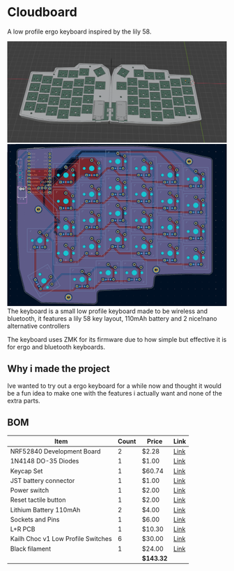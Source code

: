 # Cloudboard

A low profile ergo keyboard inspired by the lily 58.

![3d model](static/image.png)
![pcb](static/pcb.png)
The keyboard is a small low profile keyboard made to be wireless and bluetooth, it features a lily 58 key layout, 110mAh battery and 2 nice!nano alternative controllers

The keyboard uses ZMK for its firmware due to how simple but effective it is for ergo and bluetooth keyboards.

## Why i made the project

Ive wanted to try out a ergo keyboard for a while now and thought it would be a fun idea to make one with the features i actually want and none of the extra parts.

## BOM

| Item                               | Count | Price       | Link                                                                                                                                                                                                                                                                                                                                                                                                                                                                                  |
| ---------------------------------- | ----- | ----------- | ------------------------------------------------------------------------------------------------------------------------------------------------------------------------------------------------------------------------------------------------------------------------------------------------------------------------------------------------------------------------------------------------------------------------------------------------------------------------------------- |
| NRF52840 Development Board         | 2     | $2.28       | [Link](https://www.aliexpress.com/item/1005006343285322.html?spm=a2g0o.productlist.main.7.21ec4874hMfMsm&algo_pvid=de022864-ba12-40a7-98e9-e40f0e4649a0&algo_exp_id=de022864-ba12-40a7-98e9-e40f0e4649a0-6&pdp_ext_f=%7B%22order%22%3A%22563%22%2C%22eval%22%3A%221%22%7D&pdp_npi=4%40dis%21USD%212.40%212.28%21%21%212.40%212.28%21%40211b807017540040839936210e2e9b%2112000036829406173%21sea%21UK%210%21ABX&curPageLogUid=YKz7SDwj0Cdl&utparam-url=scene%3Asearch%7Cquery_from%3A) |
| 1N4148 DO-35 Diodes                | 1     | $1.00       | [Link](https://www.aliexpress.com/item/1005002620170252.html?spm=a2g0o.productlist.main.2.1b71VqGmVqGmim&algo_pvid=3e213d60-42ff-48f5-9b98-4daf7d45741a&algo_exp_id=3e213d60-42ff-48f5-9b98-4daf7d45741a-1&pdp_ext_f=%7B%22order%22%3A%22139%22%2C%22eval%22%3A%221%22%7D&pdp_npi=4%40dis%21USD%210.91%210.91%21%21%216.54%216.54%21%40211b804117540048574645188e478d%2112000021432883817%21sea%21UK%210%21ABX&curPageLogUid=tuKdnHriPnWS&utparam-url=scene%3Asearch%7Cquery_from%3A) |
| Keycap Set                         | 1     | $60.74      | [Link](https://typeractive.xyz/products/mbk-60s?variant=51055755264231)                                                                                                                                                                                                                                                                                                                                                                                                               |
| JST battery connector              | 1     | $1.00       | [Link](https://typeractive.xyz/products/battery-jack?variant=45597492707559)                                                                                                                                                                                                                                                                                                                                                                                                          |
| Power switch                       | 1     | $2.00       | [Link](https://typeractive.xyz/products/power-switch?variant=45597854171367)                                                                                                                                                                                                                                                                                                                                                                                                          |
| Reset tactile button               | 1     | $2.00       | [Link](https://typeractive.xyz/products/reset-button?variant=45597784932583)                                                                                                                                                                                                                                                                                                                                                                                                          |
| Lithium Battery 110mAh             | 2     | $4.00       | [Link](https://typeractive.xyz/products/lithium-battery-110mah?variant=43294731665639)                                                                                                                                                                                                                                                                                                                                                                                                |
| Sockets and Pins                   | 1     | $6.00       | [Link](https://typeractive.xyz/products/machine-sockets-and-pins?variant=45741664501991)                                                                                                                                                                                                                                                                                                                                                                                              |
| L+R PCB                            | 1     | $10.30      | [Link](https://cart.jlcpcb.com/quote?rand=0.6702360434866385)                                                                                                                                                                                                                                                                                                                                                                                                                         |
| Kailh Choc v1 Low Profile Switches | 6     | $30.00      | [Link](https://typeractive.xyz/products/choc-switches?variant=45741919240423)                                                                                                                                                                                                                                                                                                                                                                                                         |
| Black filament                     | 1     | $24.00      | [Link](https://thepihut.com/products/jet-black-pla-filament-1-75mm-1kg?variant=41404468035779)                                                                                                                                                                                                                                                                                                                                                                                        |
|                                    |       | **$143.32** |                                                                                                                                                                                                                                                                                                                                                                                                                                                                                       |
